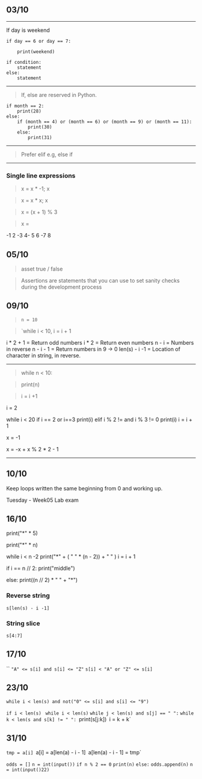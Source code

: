 ## 03/10

*** 
If day is weekend

	if day == 6 or day == 7:

		print(weekend)

	if condition:
		statement
	else:
		statement

***

> If, else are reserved in Python.

	if month == 2:
		print(28)
	else:
		if (month == 4) or (month == 6) or (month == 9) or (month == 11):
			print(30)
		else:
			print(31)
			
*** 
> Prefer elif e.g, else if

***

### Single line expressions

> x = x * -1; x

> x = x * x; x

> x = (x + 1) % 3

> x = 

-1 2 -3 4- 5 6 -7 8


## 05/10

> asset true / false

> Assertions are statements that you can use to set sanity checks during the development process


## 09/10
 > `n = 10`
 
 > `while i < 10, i = i + 1
 
 i * 2 + 1 = Return odd numbers
 i * 2 = Return even numbers
 n - i = Numbers in reverse
 n - i - 1 = Return numbers in 9 -> 0
len(s) - i -1 = Location of character in string, in reverse.

***
> while n < 10:

>	print(n)

>	i = i +1

i = 2

while i < 20
	if i == 2 or i==3
		print(i)
	elif i % 2 != and i % 3 != 0
		print(i)
	i = i + 1

x = -1

x = -x + x % 2 * 2 - 1

***
## 10/10

Keep loops written the same beginning from 0 and working up.

Tuesday - Week05 Lab exam
## 16/10

print("*" * 5)

print("*" * n)

while i < n -2
	print("*" + ( " " * (n - 2)) + " " )
	i = i + 1


if i == n // 2:
	print("middle")
	
else:
	print((n // 2) * " " + "*")
	
	
### Reverse string
	s[len(s) - i -1]
	
### String slice
	s[4:7]

## 17/10
``
`"A" <= s[i] and s[i] <= "Z"`
`s[i] < "A" or "Z" <= s[i]`


## 23/10

`while i < len(s) and not("0" <= s[i] and s[i] <= "9")`

`if i < len(s) `
	`while i < len(s)`
	`while j < len(s) and s[j] == " ":`
	`while k < len(s and s[k] != " ":
	`print(s[j:k])`
	`i = k + k`

## 31/10

`tmp = a[i]
`a[i] = a[len(a) - i - 1]`
`a[len(a) - i - 1] = tmp`

`odds = []`
`n = int(input())`
`if n % 2 == 0`
	`print(n)`
`else:`
	`odds.append(n)`
`n = int(input()22)`
